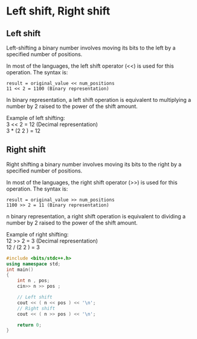 # Left shift, Right shift

## Left shift

Left-shifting a binary number involves moving its bits to the left by a specified number of positions.

In most of the languages, the left shift operator (<<) is used for this operation. The syntax is:

```
result = original_value << num_positions
11 << 2 = 1100 (Binary representation)
```

In binary representation, a left shift operation is equivalent to multiplying a number by 2 raised to the power of the shift amount.

Example of left shifting: <br>
3 << 2 = 12 (Decimal representation) <br>
3 \* (2 2 ) = 12

## Right shift

Right shifting a binary number involves moving its bits to the right by a specified number of positions.

In most of the languages, the right shift operator (>>) is used for this operation. The syntax is:

```
result = original_value >> num_positions
1100 >> 2 = 11 (Binary representation)
```

n binary representation, a right shift operation is equivalent to dividing a number by 2 raised to the power of the shift amount.

Example of right shifting: <br>
12 >> 2 = 3 (Decimal representation) <br>
12 / (2 2 ) = 3

```cpp
#include <bits/stdc++.h>
using namespace std;
int main()
{
    int n , pos;
    cin>> n >> pos ;

    // Left shift
    cout << ( n << pos ) << '\n';
    // Right shift
    cout << ( n >> pos ) << '\n';

    return 0;
}
```
